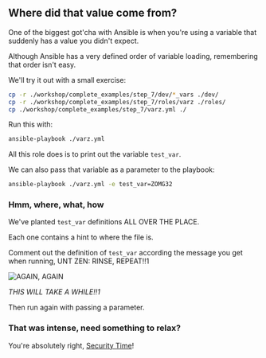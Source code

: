 ## Where did that value come from?

One of the biggest got'cha with Ansible is when you're using a variable that suddenly has a value you didn't expect.

Although Ansible has a very defined order of variable loading, remembering that order isn't easy.

We'll try it out with a small exercise:

```sh
cp -r ./workshop/complete_examples/step_7/dev/*_vars ./dev/
cp -r ./workshop/complete_examples/step_7/roles/varz ./roles/
cp ./workshop/complete_examples/step_7/varz.yml ./
```

Run this with:

```sh
ansible-playbook ./varz.yml
```

All this role does is to print out the variable `test_var`.

We can also pass that variable as a parameter to the playbook:

```sh
ansible-playbook ./varz.yml -e test_var=ZOMG32
```

### Hmm, where, what, how

We've planted `test_var` definitions ALL OVER THE PLACE.

Each one contains a hint to where the file is.

Comment out the definition of `test_var` according the message you get when running, UNT ZEN: RINSE, REPEAT!!1

![AGAIN, AGAIN](https://i.chzbgr.com/full/7515129088/h1A9734F4/)

_THIS WILL TAKE A WHILE!!1_

Then run again with passing a parameter.

### That was intense, need something to relax?

You're absolutely right, [Security Time](./8_hide_all_secrets.md)!
